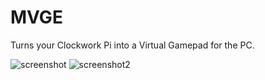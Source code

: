 # MVGE
Turns your Clockwork Pi into a Virtual Gamepad for the PC.

![screenshot](https://user-images.githubusercontent.com/8819640/79482875-5b1e6100-8009-11ea-8ab5-b89d879d1c68.png)
![screenshot2](https://user-images.githubusercontent.com/8819640/79482883-5eb1e800-8009-11ea-85ad-82562c7ff4c6.png)

